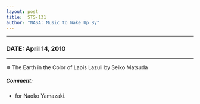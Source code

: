 ```yaml
---
layout: post
title:  STS-131
author: "NASA: Music to Wake Up By"
---
```


----
### DATE: April 14, 2010
----
✵ The Earth in the Color of Lapis Lazuli by Seiko Matsuda

##### Comment:
* for Naoko Yamazaki.
